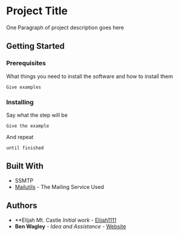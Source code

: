 # Project Title

One Paragraph of project description goes here

## Getting Started


### Prerequisites

What things you need to install the software and how to install them

```
Give examples
```

### Installing

Say what the step will be

```
Give the example
```

And repeat

```
until finished
```

## Built With

* SSMTP
* [Mailutils](https://mailutils.org/) - The Mailing Service Used

## Authors
* **Elijah Mt. Castle *Initial work* - [Elijah1111](https://github.com/Elijah1111)
* **Ben Wagley** - *Idea and Assistance* - [Website](http://bwagley.com/)
